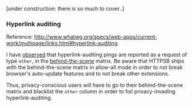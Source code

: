[under construction: there is so much to cover..]

### Hyperlink auditing

Reference: <http://www.whatwg.org/specs/web-apps/current-work/multipage/links.html#hyperlink-auditing>.

I have [observed](http://jsfiddle.net/Ronny/5ntzw/) that hyperlink-auditing pings are reported as a request of type `other`, in the [behind-the-scene](/gorhill/httpswitchboard/wiki/Behind-the-scene-requests) matrix. Be aware that HTTPSB ships with the behind-the-scene matrix in allow-all mode in order to not break browser's auto-update features and to not break other extensions.

Thus, privacy-conscious users will have to go to their behind-the-scene matrix and blacklist the `other` column in order to foil privacy-invading hyperlink-auditing.